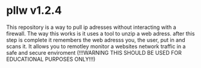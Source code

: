 # pllw v1.2.4
This repository is a way to pull ip adresses without interacting with a firewall.
The way this works is it uses a tool to unzip a web adress.
after this step is complete it remembers the web adresss you, the user, put in and scans it.
It allows you to remotley monitor a websites network traffic in a safe and secure enviroment
(!!!WARNING THIS SHOULD BE USED FOR EDUCATIONAL PURPOSES ONLY!!!)
